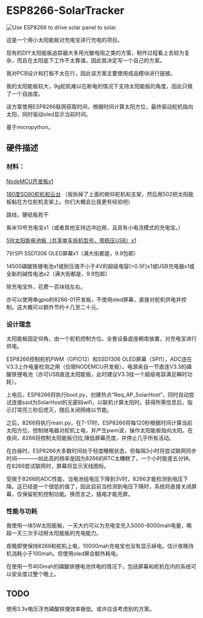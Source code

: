 # ESP8266-SolarTracker

![Use ESP8266 to drive solar panel to solar.](https://github.com/ln93/ESP8266-SolarTracker/blob/main/example.jpg)

这是一个用小太阳能板对充电宝进行充电的项目。

现有的DIY太阳能板追踪器大多用光敏电阻之类的方案，制作过程看上去较为复杂，而且在太阳底下工作不太靠谱。因此我决定写一个自己的方案。

我对PCB设计和打板不太在行，因此该方案主要使用成品模块进行链接。

我的太阳能板较大，9g舵机难以在断电的情况下支持太阳能板的角度，因此只做了一个自由度。

该方案使用ESP8266联网获取时间，根据时间计算太阳方位，最终驱动舵机指向太阳，同时驱动oled显示当前时间。

基于micropython。

## 硬件描述

### 材料：

[NodeMCU开发板x1](https://detail.tmall.com/item.htm?spm=a1z0d.6639537.1997196601.22.3d487484JcBHzd&id=535588732894)

[180度SG90舵机和云台](https://item.taobao.com/item.htm?spm=a230r.1.14.82.49532d31qkZ2OA&id=612463363006&ns=1&abbucket=3#detail)
（我拆掉了上面的俯仰舵机和支架，然后用502把太阳能板黏在方位舵机支架上。你们大概会比我更有经验吧）

跳线，硬纸板若干

紫米10号充电宝x1（或者其他支持边冲边用，且具有小电流模式的充电宝。）

[5W太阳能电池板（共享单车拆机型号，带稳压USB）x1](https://item.taobao.com/item.htm?spm=a1z09.2.0.0.23692e8dV7nGi3&id=611377225857&_u=1ujvcorba8b)

7针SPI SSD1306 OLED屏幕x1（满大街都是，9.9包邮）

14500磷酸铁锂电池x1或耐压值不小于4V的超级电容(>0.5F)x1或USB充电器x1或全新的碱性电池x2（满大街都是，9.9包邮）

除充电宝外，花费一百块钱左右。

亦可以使用单gpio的8266-01开发板，不使用oled屏幕，直接对舵机供电并控制。这大概可以额外节约十几至二十元。

### 设计理念

太阳能板固定仰角，由一个舵机控制方位。全套设备底座朝南放置，对充电宝进行供电。

ESP8266控制舵机PWM（GPIO12）和SSD1306 OLED屏幕（SPI1），ADC连在V3.3上作电量检测之用（仅限NODEMCU开发板）。电源来自一节直连V3.3的磷酸铁锂电池（亦可USB直连太阳能板，此时建议V3.3挂一个超级电容满足瞬时功耗）。

上电后，ESP8266将执行boot.py，创建热点“Req_AP_SolarHost”，同时自动尝试连接ssid为SolarHost的无密码wifi，以联机计算太阳时。获得所需信息后，指示灯常亮三秒后熄灭，随后关闭网络以节能。

之后，8266将执行main.py，在7-17时，ESP8266将每120秒根据时间计算当前太阳方位，控制继电器对舵机上电，并产生pwm波，操作太阳能板指向太阳。在夜间，8266将控制太阳能板归位,降低屏幕亮度，并停止几乎所有活动。

在白昼时，ESP8266大多数时间处于轻度睡眠状态，但每隔3小时将尝试联网同步时间————如此高的频率是因为8266的RTC太糟糕了，一个小时能差五分钟。在8266尝试联网时，屏幕将显示天线图标。

受限于8266的ADC性能，当电池组电压下降到3V时，8266才能检测到电压下降。这已经是一个很低的值了，因此目前当检测到电压下降时，系统将直接关闭屏幕，仅保留舵机控制功能。换而言之，插电才能亮屏。


### 性能与功耗

我使用一块5W太阳能板，一天大约可以为充电宝充入5000-8000mah电量，略超一天三次手动掰太阳能板的充电能力。

夜晚即使保持8266和舵机上电，10000mah充电宝也没有显示掉电。估计夜晚待机消耗小于100mah。但使用oled屏会额外耗电。

在使用一节400mah的磷酸铁锂电池供电的情况下，包括屏幕和舵机在内的系统可以安全度过整个晚上。

## TODO

使用3.3v电压浮充磷酸铁锂效率极低。或许应该考虑别的方案。

